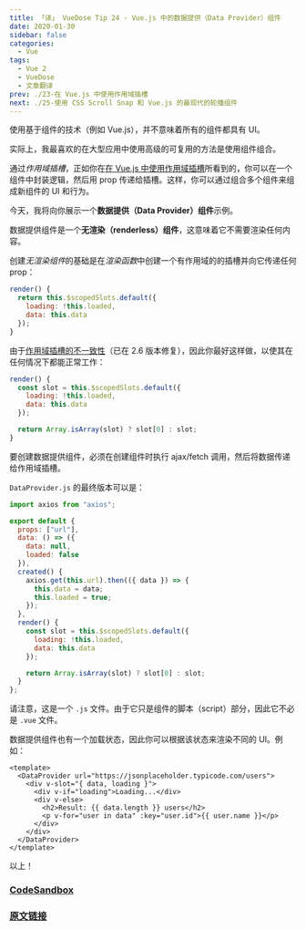 ```yaml
---
title: 「译」 VueDose Tip 24 - Vue.js 中的数据提供（Data Provider）组件
date: 2020-01-30
sidebar: false
categories:
  - Vue
tags:
  - Vue 2
  - VueDose
  - 文章翻译
prev: ./23-在 Vue.js 中使用作用域插槽
next: ./25-使用 CSS Scroll Snap 和 Vue.js 的最现代的轮播组件
---
```


使用基于组件的技术（例如 Vue.js），并不意味着所有的组件都具有 UI。

实际上，我最喜欢的在大型应用中使用高级的可复用的方法是使用组件组合。

通过*作用域插槽*，正如你在[在 Vue.js 中使用作用域插槽](/articles/Vue/VueDose/23-在%20Vue.js%20中使用作用域插槽)所看到的，你可以在一个组件中封装逻辑，然后用 prop 传递给插槽。这样，你可以通过组合多个组件来组成新组件的 UI 和行为。

今天，我将向你展示一个**数据提供（Data Provider）组件**示例。

数据提供组件是一个**无渲染（renderless）组件**，这意味着它不需要渲染任何内容。

创建*无渲染组件*的基础是在*渲染函数*中创建一个有作用域的的插槽并向它传递任何 prop：

```js
render() {
  return this.$scopedSlots.default({
    loading: !this.loaded,
    data: this.data
  });
}
```

由于[作用域插槽的不一致性](https://github.com/vuejs/vue/issues/8056)（已在 2.6 版本修复），因此你最好这样做，以使其在任何情况下都能正常工作：

```js
render() {
  const slot = this.$scopedSlots.default({
    loading: !this.loaded,
    data: this.data
  });

  return Array.isArray(slot) ? slot[0] : slot;
}
```

要创建数据提供组件，必须在创建组件时执行 ajax/fetch 调用，然后将数据传递给作用域插槽。

`DataProvider.js` 的最终版本可以是：

```js
import axios from "axios";

export default {
  props: ["url"],
  data: () => ({
    data: null,
    loaded: false
  }),
  created() {
    axios.get(this.url).then(({ data }) => {
      this.data = data;
      this.loaded = true;
    });
  },
  render() {
    const slot = this.$scopedSlots.default({
      loading: !this.loaded,
      data: this.data
    });

    return Array.isArray(slot) ? slot[0] : slot;
  }
};
```

请注意，这是一个 `.js` 文件。由于它只是组件的脚本（script）部分，因此它不必是 `.vue` 文件。

数据提供组件也有一个加载状态，因此你可以根据该状态来渲染不同的 UI。例如：

```vue
<template>
  <DataProvider url="https://jsonplaceholder.typicode.com/users">
    <div v-slot="{ data, loading }">
      <div v-if="loading">Loading...</div>
      <div v-else>
        <h2>Result: {{ data.length }} users</h2>
        <p v-for="user in data" :key="user.id">{{ user.name }}</p>
      </div>
    </div>
  </DataProvider>
</template>
```

以上！

### [CodeSandbox](https://codesandbox.io/s/2w6zp30kjy)

### [原文链接](https://vuedose.tips/tips/data-provider-component-in-vue-js)
